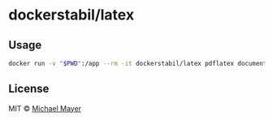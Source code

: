 # dockerstabil/latex


## Usage

```sh
docker run -v "$PWD":/app --rm -it dockerstabil/latex pdflatex document.tex
```


## License

MIT © [Michael Mayer](http://schnittstabil.de)
